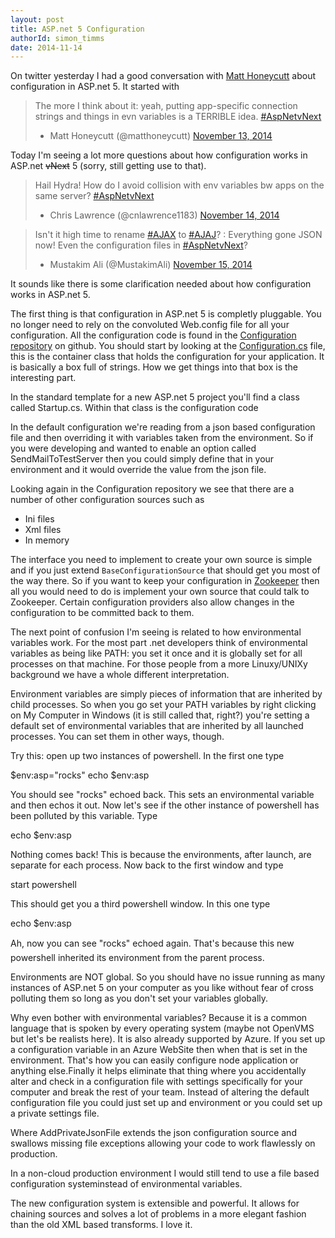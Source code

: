 ```yaml
---
layout: post
title: ASP.net 5 Configuration
authorId: simon_timms
date: 2014-11-14
---
```


On twitter yesterday I had a good conversation with [Matt Honeycutt](http://trycatchfail.com) about configuration in ASP.net 5. It started with

> The more I think about it: yeah, putting app-specific connection strings and things in evn variables is a TERRIBLE idea. [#AspNetvNext](https://twitter.com/hashtag/AspNetvNext?src=hash)
> 
> - Matt Honeycutt (@matthoneycutt) [November 13, 2014](https://twitter.com/matthoneycutt/status/532952247530180608)

<script async="" charset="utf-8" src="//platform.twitter.com/widgets.js"></script>

Today I'm seeing a lot more questions about how configuration works in ASP.net <del>vNext</del> 5 (sorry, still getting use to that).

> Hail Hydra! How do I avoid collision with env variables bw apps on the same server? [#AspNetvNext](https://twitter.com/hashtag/AspNetvNext?src=hash)
> 
> - Chris Lawrence (@cnlawrence1183) [November 14, 2014](https://twitter.com/cnlawrence1183/status/533367060743868416)

<script async="" charset="utf-8" src="//platform.twitter.com/widgets.js"></script>

> Isn't it high time to rename [#AJAX](https://twitter.com/hashtag/AJAX?src=hash) to [#AJAJ](https://twitter.com/hashtag/AJAJ?src=hash)? : Everything gone JSON now! Even the configuration files in [#AspNetvNext](https://twitter.com/hashtag/AspNetvNext?src=hash)?
> 
> - Mustakim Ali (@MustakimAli) [November 15, 2014](https://twitter.com/MustakimAli/status/533439991247306752)

<script async="" charset="utf-8" src="//platform.twitter.com/widgets.js"></script>

It sounds like there is some clarification needed about how configuration works in ASP.net 5.

The first thing is that configuration in ASP.net 5 is completly pluggable. You no longer need to rely on the convoluted Web.config file for all your configuration. All the configuration code is found in the [Configuration repository](https://github.com/aspnet/Configuration) on github. You should start by looking at the [Configuration.cs](https://github.com/aspnet/Configuration/blob/dev/src/Microsoft.Framework.ConfigurationModel/Configuration.cs) file, this is the container class that holds the configuration for your application. It is basically a box full of strings. How we get things into that box is the interesting part.

In the standard template for a new ASP.net 5 project you'll find a class called Startup.cs. Within that class is the configuration code

<script src='https://gist.github.com/stimms/c4fc63017db9e8d9a887.js'></script>

In the default configuration we're reading from a json based configuration file and then overriding it with variables taken from the environment. So if you were developing and wanted to enable an option called SendMailToTestServer then you could simply define that in your environment and it would override the value from the json file.

Looking again in the Configuration repository we see that there are a number of other configuration sources such as

- Ini files
- Xml files
- In memory

The interface you need to implement to create your own source is simple and if you just extend ```BaseConfigurationSource``` that should get you most of the way there. So if you want to keep your configuration in [Zookeeper](https://zookeeper.apache.org/) then all you would need to do is implement your own source that could talk to Zookeeper. Certain configuration providers also allow changes in the configuration to be committed back to them.

The next point of confusion I'm seeing is related to how environmental variables work. For the most part .net developers think of environmental variables as being like PATH: you set it once and it is globally set for all processes on that machine. For those people from a more Linuxy/UNIXy background we have a whole different interpretation.

Environment variables are simply pieces of information that are inherited by child processes. So when you go set your PATH variables by right clicking on My Computer in Windows (it is still called that, right?) you're setting a default set of environmental variables that are inherited by all launched processes. You can set them in other ways, though.

Try this: open up two instances of powershell. In the first one type

$env:asp="rocks" echo $env:asp

You should see "rocks" echoed back. This sets an environmental variable and then echos it out. Now let's see if the other instance of powershell has been polluted by this variable. Type

echo $env:asp

Nothing comes back! This is because the environments, after launch, are separate for each process. Now back to the first window and type

start powershell

This should get you a third powershell window. In this one type

echo $env:asp

Ah, now you can see "rocks" echoed again. That's because this new powershell inherited its environment from the parent process.

Environments are NOT global. So you should have no issue running as many instances of ASP.net 5 on your computer as you like without fear of cross polluting them so long as you don't set your variables globally.

Why even bother with environmental variables? Because it is a common language that is spoken by every operating system (maybe not OpenVMS but let's be realists here). It is also already supported by Azure. If you set up a configuration variable in an Azure WebSite then when that is set in the environment. That's how you can easily configure node application or anything else.Finally it helps eliminate that thing where you accidentally alter and check in a configuration file with settings specifically for your computer and break the rest of your team. Instead of altering the default configuration file you could just set up and environment or you could set up a private settings file.

<script src='https://gist.github.com/stimms/47f5c282229d26635f5f.js'></script>

Where AddPrivateJsonFile extends the json configuration source and swallows missing file exceptions allowing your code to work flawlessly on production.

In a non-cloud production environment I would still tend to use a file based configuration systeminstead of environmental variables.

The new configuration system is extensible and powerful. It allows for chaining sources and solves a lot of problems in a more elegant fashion than the old XML based transforms. I love it.



